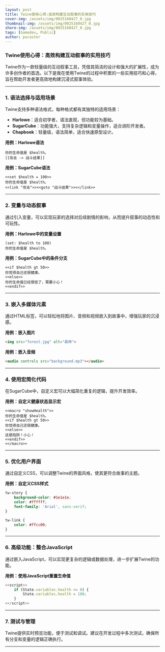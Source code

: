 ```yaml
---
layout: post
title: Twine使用心得:高效构建互动叙事的实用技巧
cover-img: /assets/img/0025160427_0.jpg
thumbnail-img: /assets/img/0025160427_0.jpg
share-img: /assets/img/0025160427_0.jpg
tags: [Gamedev, Public]
author: pocaster
---
```


### Twine使用心得：高效构建互动叙事的实用技巧

Twine作为一款轻量级的互动叙事工具，凭借其简洁的设计和强大的扩展性，成为许多创作者的首选。以下是我在使用Twine的过程中积累的一些实用技巧和心得，旨在帮助开发者更高效地构建沉浸式叙事体验。

---

### 1. **语法选择与适用场景**

Twine支持多种语法格式，每种格式都有其独特的适用场景：

- **Harlowe**：适合初学者，语法直观，但功能较为基础。
- **SugarCube**：功能强大，支持复杂逻辑和变量操作，适合进阶开发者。
- **Chapbook**：轻量级，语法简单，适合快速原型设计。

**用例：Harlowe语法**
```harlowe
你的生命值是 $health。
[[攻击 -> 战斗结果]]
```

**用例：SugarCube语法**
```sugarcube
<<set $health = 100>>
你的生命值是 $health。
<<link "攻击">><<goto "战斗结果">><</link>>
```

---

### 2. **变量与动态叙事**

通过引入变量，可以实现玩家的选择对后续剧情的影响，从而提升叙事的动态性和可玩性。

**用例：Harlowe中的变量设置**
```harlowe
(set: $health to 100)
你的生命值是 $health。
```

**用例：SugarCube中的条件分支**
```sugarcube
<<if $health gt 50>>
你觉得自己还很健康。
<<else>>
你的生命值已经很低了，需要小心！
<<endif>>
```

---

### 3. **嵌入多媒体元素**

通过HTML标签，可以轻松地将图片、音频和视频嵌入到故事中，增强玩家的沉浸感。

**用例：嵌入图片**
```html
<img src="forest.jpg" alt="森林">
```

**用例：嵌入音频**
```html
<audio controls src="background.mp3"></audio>
```

---

### 4. **使用宏简化代码**

在SugarCube中，自定义宏可以大幅简化重复的逻辑，提升开发效率。

**用例：自定义健康状态显示宏**
```sugarcube
<<macro "showHealth">>
你的生命值是 $health。
<<if $health gt 50>>
你觉得自己还很健康。
<<else>>
这是陷阱！小心！
<<endif>>
<</macro>>
```

---

### 5. **优化用户界面**

通过自定义CSS，可以调整Twine的界面风格，使其更符合故事的主题。

**用例：自定义CSS样式**
```css
tw-story {
    background-color: #1e1e1e;
    color: #ffffff;
    font-family: 'Arial', sans-serif;
}

tw-link {
    color: #ffcc00;
}
```

---

### 6. **高级功能：整合JavaScript**

通过嵌入JavaScript，可以实现更复杂的逻辑或数据处理，进一步扩展Twine的功能。

**用例：使用JavaScript重置生命值**
```javascript
<<script>>
    if (State.variables.health <= 0) {
        State.variables.health = 100;
    }
<</script>>
```

---

### 7. **测试与管理**

Twine提供实时预览功能，便于测试和调试。建议在开发过程中多次测试，确保所有分支和变量的逻辑正确执行。

---